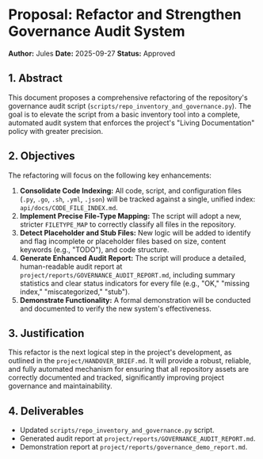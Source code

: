 # Proposal: Refactor and Strengthen Governance Audit System

**Author:** Jules
**Date:** 2025-09-27
**Status:** Approved

## 1. Abstract

This document proposes a comprehensive refactoring of the repository's governance audit script (`scripts/repo_inventory_and_governance.py`). The goal is to elevate the script from a basic inventory tool into a complete, automated audit system that enforces the project's "Living Documentation" policy with greater precision.

## 2. Objectives

The refactoring will focus on the following key enhancements:

1.  **Consolidate Code Indexing:** All code, script, and configuration files (`.py`, `.go`, `.sh`, `.yml`, `.json`) will be tracked against a single, unified index: `api/docs/CODE_FILE_INDEX.md`.
2.  **Implement Precise File-Type Mapping:** The script will adopt a new, stricter `FILETYPE_MAP` to correctly classify all files in the repository.
3.  **Detect Placeholder and Stub Files:** New logic will be added to identify and flag incomplete or placeholder files based on size, content keywords (e.g., "TODO"), and code structure.
4.  **Generate Enhanced Audit Report:** The script will produce a detailed, human-readable audit report at `project/reports/GOVERNANCE_AUDIT_REPORT.md`, including summary statistics and clear status indicators for every file (e.g., "OK," "missing index," "miscategorized," "stub").
5.  **Demonstrate Functionality:** A formal demonstration will be conducted and documented to verify the new system's effectiveness.

## 3. Justification

This refactor is the next logical step in the project's development, as outlined in the `project/HANDOVER_BRIEF.md`. It will provide a robust, reliable, and fully automated mechanism for ensuring that all repository assets are correctly documented and tracked, significantly improving project governance and maintainability.

## 4. Deliverables

*   Updated `scripts/repo_inventory_and_governance.py` script.
*   Generated audit report at `project/reports/GOVERNANCE_AUDIT_REPORT.md`.
*   Demonstration report at `project/reports/governance_demo_report.md`.